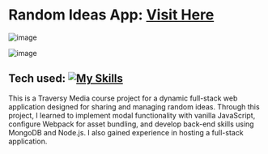 ﻿# Random Ideas App: <a target="_blank" href="https://randomideas-qiu2.onrender.com/">Visit Here</a>

![image](https://github.com/user-attachments/assets/8d4e3c7e-e5d5-4485-bea1-7553621834b5)

![image](https://github.com/user-attachments/assets/9b613c7a-aa35-4981-899e-3536dc18934c)


## Tech used: [![My Skills](https://skillicons.dev/icons?i=js,html,css,webpack,npm,nodejs,mongodb,postman)](https://skillicons.dev)

This is a Traversy Media course project for a dynamic full-stack web application designed for sharing and managing random ideas. Through this project, I learned to implement modal functionality with vanilla JavaScript, configure Webpack for asset bundling, and develop back-end skills using MongoDB and Node.js. I also gained experience in hosting a full-stack application.

